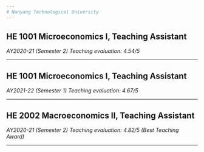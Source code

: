 ```yaml
---
# Nanyang Technological University
---
```



## HE 1001 Microeconomics I, Teaching Assistant  
  *AY2020-21 (Semester 2)*
  *Teaching evaluation: 4.54/5*
  
---
  
## HE 1001 Microeconomics I, Teaching Assistant  
  *AY2021-22 (Semester 1)*
  *Teaching evaluation: 4.67/5*
  
---

## HE 2002 Macroeconomics II, Teaching Assistant  
  *AY2020-21 (Semester 2)*
  *Teaching evaluation: 4.82/5 (Best Teaching Award)*
  
---
